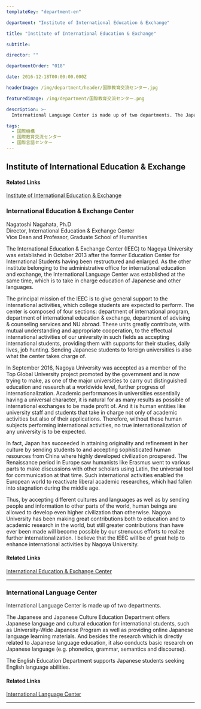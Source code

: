 ```yaml
---
templateKey: "department-en"

department: "Institute of International Education & Exchange"

title: "Institute of International Education & Exchange"

subtitle:

director: ""

departmentOrder: "018"

date: 2016-12-18T00:00:00.000Z

headerImage: /img/department/header/国際教育交流センター.jpg

featuredimage: /img/department/国際教育交流センター.png

description: >-
  International Language Center is made up of two departments. The Japanese and Japanese Culture Education Department offers Japanese language and cultural education for international students, such as University-Wide Japanese Program as well as providing online Japanese language learning materials. And besides the research which is directly related to Japanese language education, it also conducts basic research on Japanese language (e.g. phonetics, grammar, semantics and discourse). The English Education Department supports Japanese students...

tags:
  - 国際機構
  - 国際教育交流センター
  - 国際言語センター
---
```


## Institute of International Education & Exchange

#### Related Links

[Institute of International Education & Exchange](http://www.iech.provost.nagoya-u.ac.jp)

### International Education & Exchange Center

Nagatoshi Nagahata, Ph.D  
Director, International Education & Exchange Center  
Vice Dean and Professor, Graduate School of Humanities

The International Education & Exchange Center (IEEC) to Nagoya
University was established in October 2013 after the former Education
Center for International Students having been restructured and
enlarged. As the other institute belonging to the administrative office
for international education and exchange, the International Language
Center was established at the same time, which is to take in charge
education of Japanese and other languages.

The principal mission of the IEEC is to give general support to the
international activities, which college students are expected to
perform. The center is composed of four sections: department of
international program, department of international education &
exchange, department of advising & counseling services and NU
abroad. These units greatly contribute, with mutual understanding
and appropriate cooperation, to the effectual international activities
of our university in such fields as accepting international students,
providing them with supports for their studies, daily lives, job hunting.
Sending Japanese students to foreign universities is also what the
center takes charge of.

In September 2016, Nagoya University was accepted as a member of
the Top Global University project promoted by the government and is
now trying to make, as one of the major universities to carry out
distinguished education and research at a worldwide level, further
progress of internationalization. Academic performances in
universities essentially having a universal character, it is natural for
as many results as possible of international exchanges to be made
profit of. And it is human entities like university staff and students
that take in charge not only of academic activities but also of their
applications. Therefore, without these human subjects performing
international activities, no true internationalization of any university is
to be expected.

In fact, Japan has succeeded in attaining originality and refinement in
her culture by sending students to and accepting sophisticated
human resources from China where highly developed civilization
prospered. The Renaissance period in Europe saw humanists like
Erasmus went to various parts to make discussions with other
scholars using Latin, the universal tool for communication at that
time. Such international activities enabled the European world to
reactivate liberal academic researches, which had fallen into
stagnation during the middle age.

Thus, by accepting different cultures and languages as well as by
sending people and information to other parts of the world, human
beings are allowed to develop even higher civilization than otherwise.
Nagoya University has been making great contributions both to
education and to academic research in the world, but still greater
contributions than have ever been made will become possible by our
strenuous efforts to realize further internationalization. I believe that
the IEEC will be of great help to enhance international activities by
Nagoya University.

#### Related Links

[International Education & Exchange Center](http://ieec.iee.nagoya-u.ac.jp/en/)

---

### International Language Center

International Language Center is made up of two departments.

The Japanese and Japanese Culture Education Department offers Japanese language and cultural education for international students, such as University-Wide Japanese Program as well as providing online Japanese language learning materials. And besides the research which is directly related to Japanese language education, it also conducts basic research on Japanese language (e.g. phonetics, grammar, semantics and discourse).

The English Education Department supports Japanese students seeking English language abilities.

#### Related Links

[International Language Center](http://jp.ilc.iee.nagoya-u.ac.jp/en/)

---
